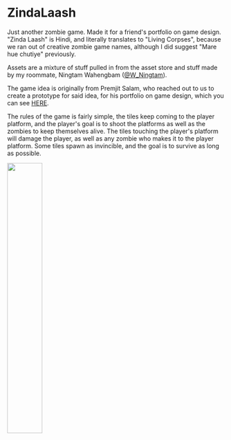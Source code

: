 # ZindaLaash


Just another zombie game. Made it for a friend's portfolio on game design. "Zinda Laash" is Hindi, and literally translates to "Living Corpses", because we ran out of creative zombie game names, although I did suggest "Mare hue chutiye" previously.


Assets are a mixture of stuff pulled in from the asset store and stuff made
by my roommate, Ningtam Wahengbam ([@W_Ningtam](https://twitter.com/W_Ningtam)).

The game idea is originally from Premjit Salam, who reached out to us to create
a prototype for said idea, for his portfolio on game design, which you can see
[HERE](https://salamprem49.wixsite.com/premjit).

The rules of the game is fairly simple, the tiles keep coming to the player
platform, and the player's goal is to shoot the platforms as well as the zombies
to keep themselves alive. The tiles touching the player's platform will damage
the player, as well as any zombie who makes it to the player platform. Some
tiles spawn as invincible, and the goal is to survive as long as possible.

<img src="https://i.imgur.com/0rgkNh0.gif" width="40%" height="40%">
